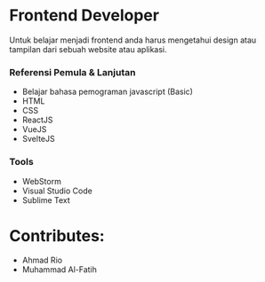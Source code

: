 # Frontend Developer

Untuk belajar menjadi frontend anda harus mengetahui design atau tampilan dari sebuah website atau aplikasi.

### Referensi Pemula & Lanjutan

- Belajar bahasa pemograman javascript (Basic)
- HTML
- CSS
- ReactJS
- VueJS
- SvelteJS


### Tools

- WebStorm
- Visual Studio Code
- Sublime Text

# Contributes:
- Ahmad Rio
- Muhammad Al-Fatih
